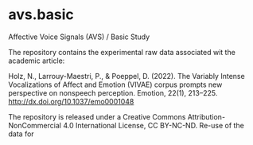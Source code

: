 # avs.basic
Affective Voice Signals (AVS) / Basic Study

The repository contains the experimental raw data associated wit the academic article:

Holz, N., Larrouy-Maestri, P., & Poeppel, D. (2022). The Variably Intense Vocalizations of Affect and Emotion (VIVAE) corpus prompts new perspective on nonspeech perception. Emotion, 22(1), 213–225. http://dx.doi.org/10.1037/emo0001048  

The repository is released under a Creative Commons Attribution-NonCommercial 4.0 International License, CC BY-NC-ND. 
Re-use of the data for  

